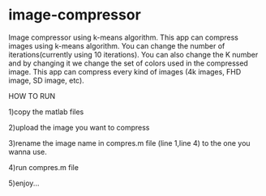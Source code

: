 # image-compressor
Image compressor using k-means algorithm.
This app can compress images using k-means algorithm. You can change the number of iterations(currently using 10 iterations). You can also change the K number and by changing it we change the set of colors used in the compressed image. This app can compress every kind of images (4k images, FHD image, SD image, etc).

HOW TO RUN

1)copy the matlab files

2)upload the image you want to compress

3)rename the image name in compres.m file (line 1,line 4) to the one you wanna use.

4)run compres.m file

5)enjoy...
